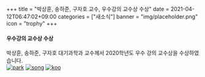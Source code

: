 +++
title = "박상훈, 송하준, 구자호 교수, 우수강의 교수상 수상"
date = 2021-04-12T06:47:02+09:00
categories = ["새소식"]
banner = "img/placeholder.png"
icon = "trophy"
+++

<!--more-->
#### 우수강의 교수상 수상
박상훈, 송하준, 구자호 대기과학과 교수께서 2020학년도 우수 강의 교수상을 수상하였습니다. 
<br>
[![park](/img/people/sanghunpark.jpg)](/people/sanghunpark)
[![song](/img/people/HajoonSong.png)](/people/HajoonSong)
[![koo](/img/people/jahokoo.jpg)](/people/JaHoKoo)
